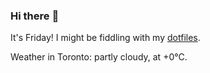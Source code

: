 ### Hi there :wave:

It's Friday! I might be fiddling with my [dotfiles](https://github.com/bewuethr/dotfiles).

Weather in Toronto: partly cloudy, at +0°C.
